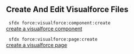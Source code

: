 ## Create And Edit Visualforce Files



``` sfdx force:visualforce:component:create```   
 [create a visualforce component](/createandeditvisualforcefiles)

``` sfdx force:visualforce:page:create```   
 [create a visualforce page](/createandeditvisualforcefiles)

